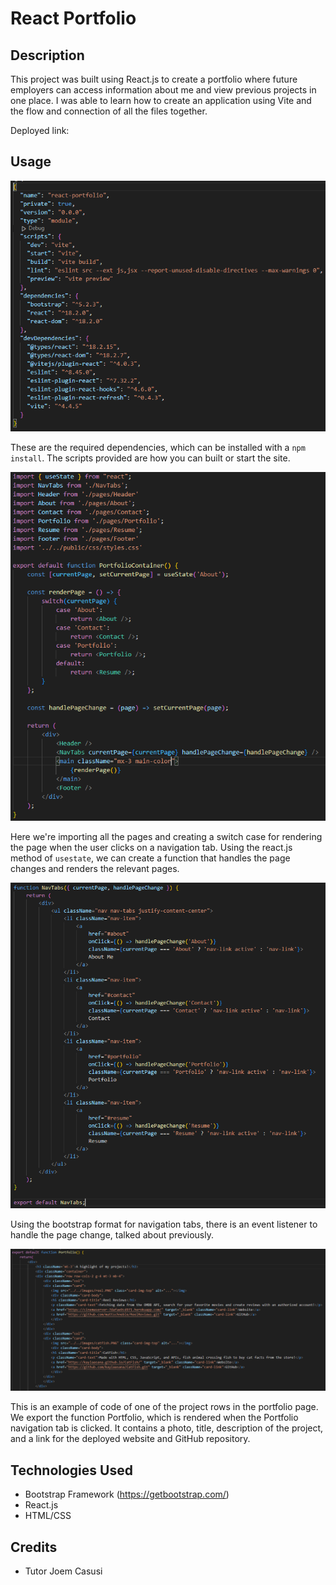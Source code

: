 # React Portfolio

## Description

This project was built using React.js to create a portfolio where future employers can access information about me and view previous projects in one place. I was able to learn how to create an application using Vite and the flow and connection of all the files together.

Deployed link: 

## Usage

![package.json](public/readme/package.PNG)

These are the required dependencies, which can be installed with a `npm install`. The scripts provided are how you can built or start the site.

![PortfolioContainer.jsx](public/readme/portfoliocontainer.PNG)

Here we're importing all the pages and creating a switch case for rendering the page when the user clicks on a navigation tab. Using the react.js method of `usestate`, we can create a function that handles the page changes and renders the relevant pages.

![Navtabs.jsx](public/readme/navtabs.PNG)

Using the bootstrap format for navigation tabs, there is an event listener to handle the page change, talked about previously. 

![portfolio code](public/readme/portfolio.PNG)

This is an example of code of one of the project rows in the portfolio page. We export the function Portfolio, which is rendered when the Portfolio navigation tab is clicked. It contains a photo, title, description of the project, and a link for the deployed website and GitHub repository.

## Technologies Used

- Bootstrap Framework (https://getbootstrap.com/)
- React.js
- HTML/CSS

## Credits

- Tutor Joem Casusi